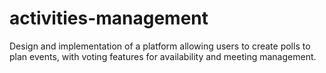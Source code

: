 # activities-management
Design and implementation of a platform allowing users to create polls to plan events, with voting features for availability and meeting management.
